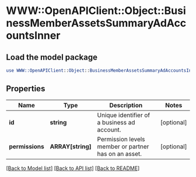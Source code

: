 # WWW::OpenAPIClient::Object::BusinessMemberAssetsSummaryAdAccountsInner

## Load the model package
```perl
use WWW::OpenAPIClient::Object::BusinessMemberAssetsSummaryAdAccountsInner;
```

## Properties
Name | Type | Description | Notes
------------ | ------------- | ------------- | -------------
**id** | **string** | Unique identifier of a business ad account. | [optional] 
**permissions** | **ARRAY[string]** | Permission levels member or partner has on an asset. | [optional] 

[[Back to Model list]](../README.md#documentation-for-models) [[Back to API list]](../README.md#documentation-for-api-endpoints) [[Back to README]](../README.md)


